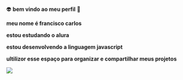 👽   **bem vindo ao meu perfil** 🤡

**meu nome é francisco carlos**

**estou estudando o alura**

**estou desenvolvendo a linguagem javascript**

**ultilizor esse espaço para organizar e compartilhar meus projetos**

![](https://media1.tenor.com/m/qF-2UrMmvXkAAAAC/pikachu-pokemon.gif)
